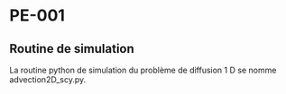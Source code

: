 # PE-001

## Routine de simulation

La routine python de simulation du problème de diffusion 1 D se nomme advection2D_scy.py.